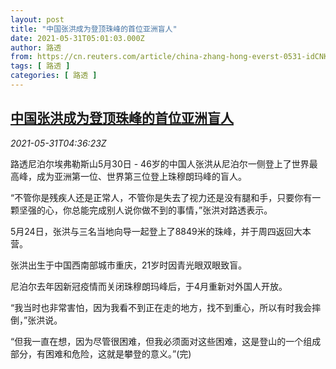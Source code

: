 ```yaml
---
layout: post
title: "中国张洪成为登顶珠峰的首位亚洲盲人"
date: 2021-05-31T05:01:03.000Z
author: 路透
from: https://cn.reuters.com/article/china-zhang-hong-everst-0531-idCNKCS2DC09Y
tags: [ 路透 ]
categories: [ 路透 ]
---
```

<!--1622437263000-->
[中国张洪成为登顶珠峰的首位亚洲盲人](https://cn.reuters.com/article/china-zhang-hong-everst-0531-idCNKCS2DC09Y)
------

<div>
<div><i>2021-05-31T04:36:23Z</i></div><p>路透尼泊尔埃弗勒斯山5月30日 - 46岁的中国人张洪从尼泊尔一侧登上了世界最高峰，成为亚洲第一位、世界第三位登上珠穆朗玛峰的盲人。</p><p>“不管你是残疾人还是正常人，不管你是失去了视力还是没有腿和手，只要你有一颗坚强的心，你总能完成别人说你做不到的事情，”张洪对路透表示。</p><p>5月24日，张洪与三名当地向导一起登上了8849米的珠峰，并于周四返回大本营。</p><p>张洪出生于中国西南部城市重庆，21岁时因青光眼双眼致盲。</p><p>尼泊尔去年因新冠疫情而关闭珠穆朗玛峰后，于4月重新对外国人开放。</p><p>“我当时也非常害怕，因为我看不到正在走的地方，找不到重心，所以有时我会摔倒，”张洪说。</p><p>“但我一直在想，因为尽管很困难，但我必须面对这些困难，这是登山的一个组成部分，有困难和危险，这就是攀登的意义。”(完)</p>
</div>
